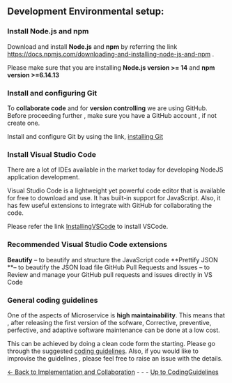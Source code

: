 ## Development Environmental setup:
### Install Node.js and npm
Download and install **Node.js** and **npm** by referring the link https://docs.npmjs.com/downloading-and-installing-node-js-and-npm .

Please make sure that you are installing **Node.js version >= 14** and **npm version >=6.14.13**

### Install and configuring Git
To **collaborate code** and for **version controlling** we are using GitHub. Before proceeding further , make sure you have a GitHub account , if not create one. 

Install and configure Git by using the link, [installing Git](../../PreparingSpecifying/InstallingGit/InstallingGit.md) 

### Install Visual Studio Code

There are a lot of IDEs available in the market today for developing NodeJS application development. 

Visual Studio Code is a lightweight yet powerful code editor that is available for free to download and use. It has built-in support for JavaScript. Also, it has few useful extensions to integrate with GitHub for collaborating the code.

Please refer the link [InstallingVSCode](../../PreparingSpecifying/InstallingVSCode/InstallingVSCode.md) to install VSCode.

### Recommended Visual Studio Code extensions
**Beautify** – to beautify and structure the JavaScript code
**Prettify JSON **– to beautify the JSON load file
GitHub Pull Requests and Issues – to Review and manage your GitHub pull requests and issues directly in VS Code

### General coding guidelines
One of the aspects of Microservice is **high maintainability**. This means that , after releasing the first version of the sofware, Corrective, preventive, perfective, and adaptive software maintenance can be done at a low cost. 

This can be achieved by doing a clean code form the starting. 
Please go through the suggested [coding guidelines](CodingGuidelines.md). Also, if you would like to improvise the guidelines , please feel free to raise an issue with the details.



[<- Back to Implementation and Collaboration](./ImplementationAndCodeCollaboration.md) - - - [Up to CodingGuidelines](CodingGuidelines.md)
